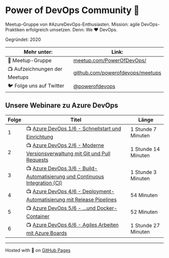 # Power of DevOps Community 🚀

Meetup-Gruppe von #AzureDevOps-Enthusiasten. Mission: agile DevOps-Praktiken erfolgreich umsetzen. Denn: We ♥ DevOps.

Gegründet: 2020

Mehr unter:                 | Link:
----------------------------|-----
📅 Meetup-Gruppe            | [meetup.com/PowerOfDevOps/](https://www.meetup.com/PowerOfDevOps/)
📺 Aufzeichnungen der Meetups    | [github.com/powerofdevops/meetups](https://github.com/powerofdevops/meetups)
🐦 Folge uns auf Twitter    | [@powerofdevops](https://twitter.com/powerofdevops)

## Unsere Webinare zu Azure DevOps

Folge | Titel | Länge
------|-------|------
1     | 📺 [Azure DevOps 1/6 - Schnellstart und Einrichtung][Folge1]                          | 1 Stunde 7 Minuten
2     | 📺 [Azure DevOps 2/6 - Moderne Versionsverwaltung mit Git und Pull Requests][Folge2]  | 1 Stunde 14 Minuten
3     | 📺 [Azure DevOps 3/6 - Build-Automatisierung und Continuous Integration (CI)][Folge3] | 1 Stunde 3 Minuten
4     | 📺 [Azure DevOps 4/6 - Deployment-Automatisierung mit Release Pipelines][Folge4]      | 54 Minuten
5     | 📺 [Azure DevOps 5/6 - ...und Docker-Container][Folge5]                               | 52 Minuten
6     | 📺 [Azure DevOps 6/6 - Agiles Arbeiten mit Azure Boards][Folge6]                      | 1 Stunde 27 Minuten

[Folge1]: https://www.youtube.com/watch?v=Atr3z50AGns&list=PLjYQiPd6tgccuenPyVCWD1hAuJrX4Zg5A&index=1
[Folge2]: https://www.youtube.com/watch?v=1WqUFIV4HJk&list=PLjYQiPd6tgccuenPyVCWD1hAuJrX4Zg5A&index=2
[Folge3]: https://www.youtube.com/watch?v=cjIVxW-XO3c&list=PLjYQiPd6tgccuenPyVCWD1hAuJrX4Zg5A&index=3
[Folge4]: https://www.youtube.com/watch?v=3wT6bqR7qRE&list=PLjYQiPd6tgccuenPyVCWD1hAuJrX4Zg5A&index=4
[Folge5]: https://www.youtube.com/watch?v=LPw5QY09KN0&list=PLjYQiPd6tgccuenPyVCWD1hAuJrX4Zg5A&index=5
[Folge6]: https://www.youtube.com/watch?v=X5_uJty_Tfo&list=PLjYQiPd6tgccuenPyVCWD1hAuJrX4Zg5A&index=6

---

Hosted with 💚 on [GitHub Pages](https://pages.github.com/)
